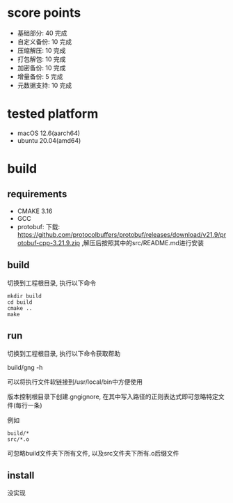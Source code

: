 # score points
- 基础部分: 40 完成
- 自定义备份: 10 完成
- 压缩解压: 10 完成
- 打包解包: 10 完成
- 加密备份: 10 完成
- 增量备份: 5 完成
- 元数据支持: 10 完成

# tested platform
- macOS 12.6(aarch64)
- ubuntu 20.04(amd64)

# build
## requirements
- CMAKE 3.16
- GCC
- protobuf: 下载: https://github.com/protocolbuffers/protobuf/releases/download/v21.9/protobuf-cpp-3.21.9.zip ,解压后按照其中的src/README.md进行安装

## build
切换到工程根目录, 执行以下命令
```
mkdir build
cd build
cmake ..
make
```
## run
切换到工程根目录, 执行以下命令获取帮助

build/gng -h

可以将执行文件软链接到/usr/local/bin中方便使用

版本控制根目录下创建.gngignore, 在其中写入路径的正则表达式即可忽略特定文件(每行一条)

例如
```
build/*
src/*.o
```
可忽略build文件夹下所有文件, 以及src文件夹下所有.o后缀文件

## install
没实现
